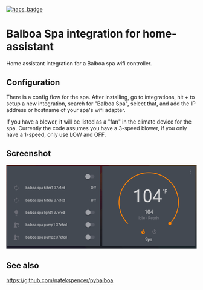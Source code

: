 [![hacs_badge](https://img.shields.io/badge/HACS-Default-orange.svg)](https://github.com/custom-components/hacs)

# Balboa Spa integration for home-assistant
Home assistant integration for a Balboa spa wifi controller.

## Configuration

There is a config flow for the spa.  After installing, 
go to integrations, hit + to setup a new integration, search for "Balboa Spa",
select that, and add the IP address or hostname of your spa's wifi adapter.

If you have a blower, it will be listed as a "fan" in the climate device for
the spa.  Currently the code assumes you have a 3-speed blower, if you only
have a 1-speed, only use LOW and OFF.

## Screenshot

![Screenshot](Screenshot_spa.png)

## See also

<https://github.com/natekspencer/pybalboa>
